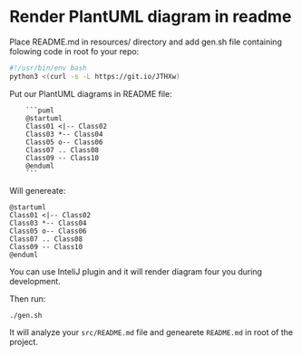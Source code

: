 # Render PlantUML diagram in readme

Place README.md in resources/ directory and add gen.sh file containing folowing code in root fo your repo: 
```bash
#!/usr/bin/env bash
python3 <(curl -s -L https://git.io/JTHXw)
```

Put our PlantUML diagrams in README file: 

```
    ```puml
    @startuml
    Class01 <|-- Class02
    Class03 *-- Class04
    Class05 o-- Class06
    Class07 .. Class08
    Class09 -- Class10
    @enduml
    ```
```

Will genereate:

```puml
@startuml
Class01 <|-- Class02
Class03 *-- Class04
Class05 o-- Class06
Class07 .. Class08
Class09 -- Class10
@enduml
```



You can use InteliJ plugin and it will render diagram four you during development. 

Then run: 

```
./gen.sh
```

It will analyze your `src/README.md` file and genearete `README.md` in root of the project. 

